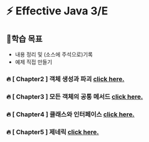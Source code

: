 # ⚡ Effective Java 3/E

## 🎯학습 목표
* 내용 정리 및 (소스에 주석으로)기록 
* 예제 직접 만들기

### 🔥 [ Chapter2 ] 객체 생성과 파괴 [click here.](https://github.com/quedevel/que-code/blob/main/que-effective-java/src/com/quecode/chapter2/CHAPTER2.md)

### 🔥 [ Chapter3 ] 모든 객체의 공통 메서드 [click here.](https://github.com/quedevel/que-code/blob/main/que-effective-java/src/com/quecode/chapter3/CHAPTER3.md)

### 🔥 [ Chapter4 ] 클래스와 인터페이스 [click here.](https://github.com/quedevel/que-code/blob/main/que-effective-java/src/com/quecode/chapter4/CHAPTER4.md)

### 🔥 [ Chapter5 ] 제네릭 [click here.](https://github.com/quedevel/que-code/blob/main/que-effective-java/src/com/quecode/chapter5/CHAPTER5.md)